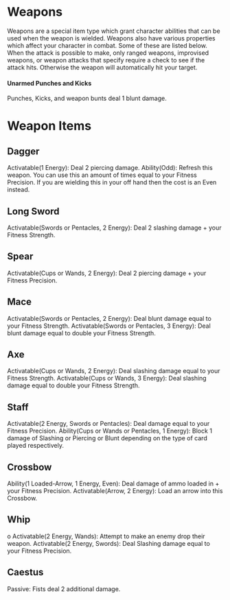 # Weapons

Weapons are a special item type which grant character abilities that can be used when the weapon is wielded. Weapons also have various properties which affect your character in combat. Some of these are listed below. When the attack is possible to make, only ranged weapons, improvised weapons, or weapon attacks that specify require a check to see if the attack hits. Otherwise the weapon will automatically hit your target.

#### Unarmed Punches and Kicks
Punches, Kicks, and weapon bunts deal 1 blunt damage.

# Weapon Items

## Dagger
Activatable(1 Energy): Deal 2 piercing damage.
Ability(Odd): Refresh this weapon. You can use this an amount of times equal to your Fitness Precision. If you are wielding this in your off hand then the cost is an Even instead.

## Long Sword
Activatable(Swords or Pentacles, 2 Energy): Deal 2 slashing damage + your Fitness Strength.

## Spear
Activatable(Cups or Wands, 2 Energy): Deal 2 piercing damage + your Fitness Precision.

## Mace
Activatable(Swords or Pentacles, 2 Energy): Deal blunt damage equal to your Fitness Strength.
Activatable(Swords or Pentacles, 3 Energy): Deal blunt damage equal to double your Fitness Strength.

## Axe
Activatable(Cups or Wands, 2 Energy): Deal slashing damage equal to your Fitness Strength.
Activatable(Cups or Wands, 3 Energy): Deal slashing damage equal to double your Fitness Strength.

## Staff
Activatable(2 Energy, Swords or Pentacles): Deal damage equal to your Fitness Precision.
Ability(Cups or Wands or Pentacles, 1 Energy): Block 1 damage of Slashing or Piercing or Blunt depending on the type of card played respectively.

## Crossbow
Ability(1 Loaded-Arrow, 1 Energy, Even): Deal damage of ammo loaded in + your Fitness Precision.
Activatable(Arrow, 2 Energy): Load an arrow into this Crossbow.

## Whip
o
Activatable(2 Energy, Wands): Attempt to make an enemy drop their weapon. <!-- cant be guaranteed success? -->
Activatable(2 Energy, Swords): Deal Slashing damage equal to your Fitness Precision.

## Caestus
Passive: Fists deal 2 additional damage.



